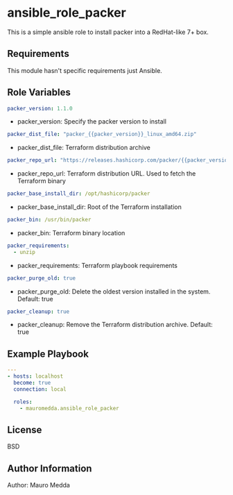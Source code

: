 ansible_role_packer
======================

This is a simple ansible role to install packer into a RedHat-like 7+ box.


Requirements
------------

This module hasn't specific requirements just Ansible.

Role Variables
--------------

```yaml
packer_version: 1.1.0
```
 * packer_version: Specify the packer version to install

```yaml
packer_dist_file: "packer_{{packer_version}}_linux_amd64.zip"
```
 * packer_dist_file: Terraform distribution archive

```yaml
packer_repo_url: "https://releases.hashicorp.com/packer/{{packer_version}}/{{ packer_dist_file }}"
```
 * packer_repo_url: Terraform distribution URL. Used to fetch the Terraform binary

```yaml
packer_base_install_dir: /opt/hashicorp/packer
```

 * packer_base_install_dir: Root of the Terraform installation

```yaml
packer_bin: /usr/bin/packer
```
 * packer_bin: Terraform binary location

```yaml
packer_requirements:
  - unzip
```

 * packer_requirements: Terraform playbook requirements

```yaml
packer_purge_old: true
```

 * packer_purge_old: Delete the oldest version installed in the system. Default: true

```yaml
packer_cleanup: true
```
 * packer_cleanup: Remove the Terraform distribution archive. Default: true



Example Playbook
----------------

```yaml
---
- hosts: localhost
  become: true
  connection: local

  roles:
    - mauromedda.ansible_role_packer
```


License
-------

BSD

Author Information
------------------

Author: Mauro Medda 
